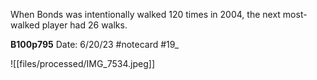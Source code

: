 When Bonds was intentionally walked 120 times in 2004, the next most-walked player had 26 walks.


**B100p795** 
Date: 6/20/23
 #notecard
 #19_ 

![[files/processed/IMG_7534.jpeg]]